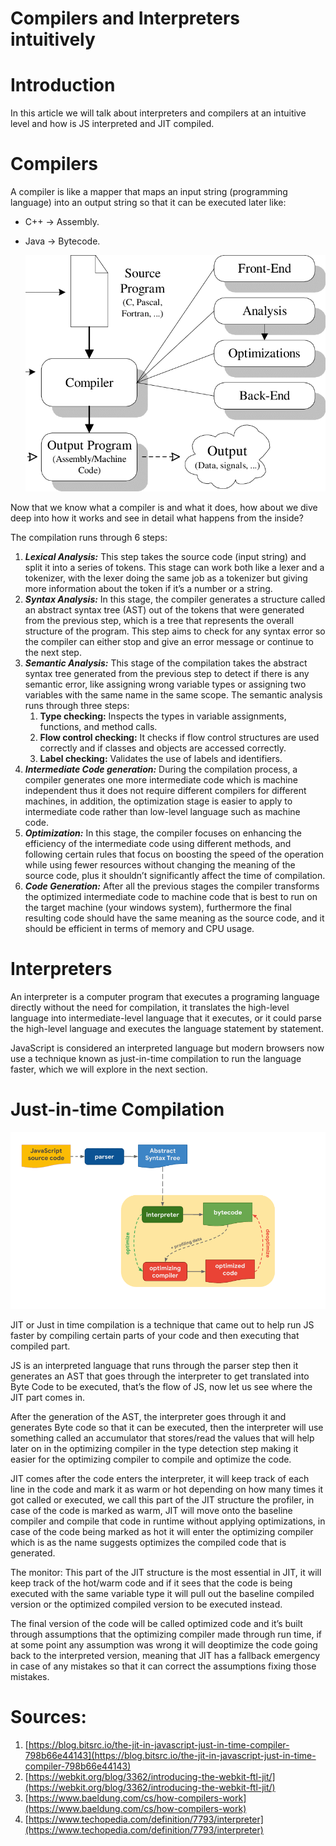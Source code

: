 # Compilers and Interpreters intuitively

# Introduction

In this article we will talk about interpreters and compilers at an intuitive level and how is JS interpreted and JIT compiled.

# Compilers

A compiler is like a mapper that maps an input string (programming language) into an output string so that it can be executed later like:

- C++ → Assembly.
- Java → Bytecode.
    
    ![shows-the-use-of-a-compiler-emphasizing-its-internal-phases-The-Program-Developer-is.png](images/shows-the-use-of-a-compiler-emphasizing-its-internal-phases-The-Program-Developer-is.png)
    

Now that we know what a compiler is and what it does, how about we dive deep into how it works and see in detail what happens from the inside?

The compilation runs through 6 steps:

1. ***Lexical Analysis:*** This step takes the source code (input string) and split it into a series of tokens. This stage can work both like a lexer and a tokenizer, with the lexer doing the same job as a tokenizer but giving more information about the token if it’s a number or a string.
2. ***Syntax Analysis:*** In this stage, the compiler generates a structure called an abstract syntax tree (AST) out of the tokens that were generated from the previous step, which is a tree that represents the overall structure of the program. This step aims to check for any syntax error so the compiler can either stop and give an error message or continue to the next step.
3. ***Semantic Analysis:*** This stage of the compilation takes the abstract syntax tree generated from the previous step to detect if there is any semantic error, like assigning wrong variable types or assigning two variables with the same name in the same scope. The semantic analysis runs through three steps:
    1. **Type checking:** Inspects the types in variable assignments, functions, and method calls.
    2. **Flow control checking:** It checks if flow control structures are used correctly and if classes and objects are accessed correctly.
    3. **Label checking:** Validates the use of labels and identifiers.
4. ***Intermediate Code generation:*** During the compilation process, a compiler generates one more intermediate code which is machine independent thus it does not require different compilers for different machines, in addition, the optimization stage is easier to apply to intermediate code rather than low-level language such as machine code. 
5. ***Optimization:*** In this stage, the compiler focuses on enhancing the efficiency of the intermediate code using different methods, and following certain rules that focus on boosting the speed of the operation while using fewer resources without changing the meaning of the source code, plus it shouldn’t significantly affect the time of compilation.
6. ***Code Generation:*** After all the previous stages the compiler transforms the optimized intermediate code to machine code that is best to run on the target machine (your windows system), furthermore the final resulting code should have the same meaning as the source code, and it should be efficient in terms of memory and CPU usage.

# Interpreters

An interpreter is a computer program that executes a programing language directly without the need for compilation, it translates the high-level language into intermediate-level language that it executes, or it could parse the high-level language and executes the language statement by statement.

JavaScript is considered an interpreted language but modern browsers now use a technique known as just-in-time compilation to run the language faster, which we will explore in the next section.

# Just-in-time Compilation

![js-engine-pipeline.png](images/js-engine-pipeline.png)

JIT or Just in time compilation is a technique that came out to help run JS faster by compiling certain parts of your code and then executing that compiled part.

JS is an interpreted language that runs through the parser step then it generates an AST that goes through the interpreter to get translated into Byte Code to be executed, that’s the flow of JS, now let us see where the JIT part comes in.

After the generation of the AST, the interpreter goes through it and generates Byte code so that it can be executed, then the interpreter will use something called an accumulator that stores/read the values that will help later on in the optimizing compiler in the type detection step making it easier for the optimizing compiler to compile and optimize the code.

JIT comes after the code enters the interpreter, it will keep track of each line in the code and mark it as warm or hot depending on how many times it got called or executed, we call this part of the JIT structure the profiler, in case of the code is marked as warm, JIT will move onto the baseline compiler and compile that code in runtime without applying optimizations, in case of the code being marked as hot it will enter the optimizing compiler which is as the name suggests optimizes the compiled code that is generated.

The monitor: This part of the JIT structure is the most essential in JIT, it will keep track of the hot/warm code and if it sees that the code is being executed with the same variable type it will pull out the baseline compiled version or the optimized compiled version to be executed instead.

The final version of the code will be called optimized code and it’s built through assumptions that the optimizing compiler made through run time, if at some point any assumption was wrong it will deoptimize the code going back to the interpreted version, meaning that JIT has a fallback emergency in case of any mistakes so that it can correct the assumptions fixing those mistakes.

# Sources:

1. [https://blog.bitsrc.io/the-jit-in-javascript-just-in-time-compiler-798b66e44143](https://blog.bitsrc.io/the-jit-in-javascript-just-in-time-compiler-798b66e44143)
2. [https://webkit.org/blog/3362/introducing-the-webkit-ftl-jit/](https://webkit.org/blog/3362/introducing-the-webkit-ftl-jit/)
3. [https://www.baeldung.com/cs/how-compilers-work](https://www.baeldung.com/cs/how-compilers-work)
4. [https://www.techopedia.com/definition/7793/interpreter](https://www.techopedia.com/definition/7793/interpreter)